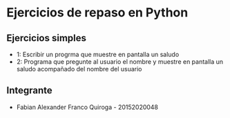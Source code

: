 # Ejercicios de repaso en Python

## Ejercicios simples
- 1: Escribir un progrma que muestre en pantalla un saludo
- 2: Programa que pregunte al usuario el nombre y muestre en pantalla un saludo acompañado del nombre del usuario


## Integrante

- Fabian Alexander Franco Quiroga - 20152020048 
